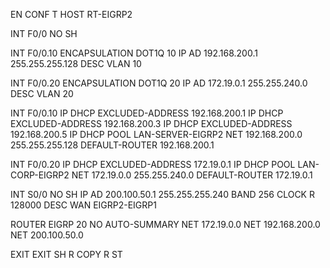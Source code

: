 EN
CONF T
HOST RT-EIGRP2

INT F0/0
NO SH


INT F0/0.10
ENCAPSULATION DOT1Q 10
IP AD 192.168.200.1 255.255.255.128
DESC VLAN 10

INT F0/0.20
ENCAPSULATION DOT1Q 20
IP AD 172.19.0.1 255.255.240.0
DESC VLAN 20



INT F0/0.10
IP DHCP EXCLUDED-ADDRESS 192.168.200.1
IP DHCP EXCLUDED-ADDRESS 192.168.200.3
IP DHCP EXCLUDED-ADDRESS 192.168.200.5
IP DHCP POOL LAN-SERVER-EIGRP2
NET 192.168.200.0 255.255.255.128
DEFAULT-ROUTER 192.168.200.1

INT F0/0.20
IP DHCP EXCLUDED-ADDRESS 172.19.0.1
IP DHCP POOL LAN-CORP-EIGRP2
NET 172.19.0.0 255.255.240.0
DEFAULT-ROUTER 172.19.0.1



INT S0/0
NO SH
IP AD 200.100.50.1 255.255.255.240
BAND 256
CLOCK R 128000
DESC WAN EIGRP2-EIGRP1


ROUTER EIGRP 20
NO AUTO-SUMMARY
NET 172.19.0.0
NET 192.168.200.0
NET 200.100.50.0

EXIT
EXIT
SH R
COPY R ST